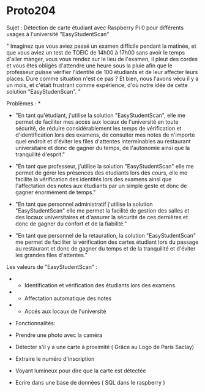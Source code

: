 # Proto204
Sujet : Détection de carte étudiant avec Raspberry Pi 0 pour différents usages à l'université "EasyStudentScan"

" Imaginez que vous aviez passé un examen difficile pendant la matinée, et que vous aviez un test de TOEIC de 14h00 à 17h00 sans avoir le temps d'aller manger, vous vous rendez sur le lieu de l'examen, il pleut des cordes et vous êtes obligés d'attendre une heure sous la pluie afin que le professeur puisse vérifier l'identité de 100 étudiants et de leur affecter leurs places. Dure comme situation n'est ce pas ? Et bien, nous l'avons vécu il y a un mois, et c'était frustrant comme expérience, d'où notre idée de cette solution "EasyStudenScan". "

Problèmes :
    * 

- "En tant qu'étudiant, j'utilise la solution "EasyStudentScan", elle me permet de faciliter mes accès aux locaux de l'université en toute sécurité, de réduire considérablement les temps de vérification et d'identification lors des examens, de consulter mes notes de n'importe quel endroit  et d'éviter les files d'attentes interminables au restaurant universitaire et donc de gagner du temps, de l'autonomie ainsi que la tranquilité d'esprit."

- "En tant que professeur, j'utilise la solution "EasyStudentScan" elle me permet de gérer les présences des etudiants lors des cours,  elle me facilite la vérification des identités lors des examens ainsi que l'affectation des notes aux étudiants par un simple geste  et donc de gagner énormément de  temps."

- "En tant que personnel administratif j'utilise la solution "EasyStudentScan" elle me permet la facilité de gestion des salles et des locaux universitaires et d'assurer la sécurité de ces dernières et donc de gagner du confort et de la fiabilité."

- "En tant que personnel de la retauration, la solution "EasyStudentScan" me permet de faciliter la vérification des cartes étudiant lors du passage au restaurant  et donc de gagner du temps et de la tranquilité et d'éviter les grandes files d'attentes."

Les valeurs de "EasyStudentScan" :
 -   * Identification et vérification des étudiants lors des examens.
 -  * Affectation automatique des notes 
 -  * Accés aux locaux de l'université
    
- Fonctionnalités:
- Prendre une photo avec la caméra 
- Détecter s'il y a une carte à proximité ( Grâce au Logo de Paris Saclay)
- Extraire le numéro d'inscription 
- Voyant lumineux pour dire que la carte est détectée 
- Ecrire dans une base de données ( SQL dans le raspberry )
